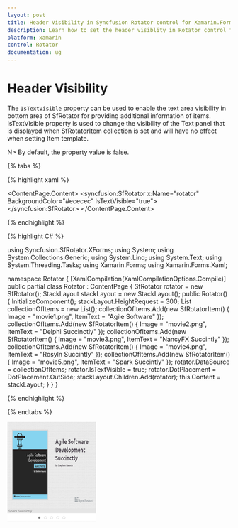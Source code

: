 ```yaml
---
layout: post
title: Header Visibility in Syncfusion Rotator control for Xamarin.Forms 
description: Learn how to set the header visiblity in Rotator control for Xamarin.Forms
platform: xamarin 
control: Rotator
documentation: ug
---
```


# Header Visibility

The `IsTextVisible` property can be used to enable the text area visibility in bottom area of SfRotator for providing additional information of items. IsTextVisible property is used to change the visibility of the Text panel that is displayed when SfRotatorItem collection is set and will have no effect when setting Item template.

N> By default, the property value is false.

{% tabs %}

{% highlight xaml %}

<ContentPage xmlns="http://xamarin.com/schemas/2014/forms"
             xmlns:x="http://schemas.microsoft.com/winfx/2009/xaml"
             xmlns:local="clr-namespace:RangeSlider"
             xmlns:syncfusion="clr-namespace:Syncfusion.SfRotator.XForms;assembly=Syncfusion.SfRotator.XForms"
             x:Class="RangeSlider.Rotator">
    <ContentPage.Content>
        <syncfusion:SfRotator x:Name="rotator" 
                              BackgroundColor="#ececec"
                              IsTextVisible="true">
        </syncfusion:SfRotator>
    </ContentPage.Content>
</ContentPage>

{% endhighlight %}

{% highlight C# %}

using Syncfusion.SfRotator.XForms;
using System;
using System.Collections.Generic;
using System.Linq;
using System.Text;
using System.Threading.Tasks;
using Xamarin.Forms;
using Xamarin.Forms.Xaml;

namespace Rotator
{
    [XamlCompilation(XamlCompilationOptions.Compile)]
    public partial class Rotator : ContentPage
    {
        SfRotator rotator = new SfRotator();
        StackLayout stackLayout = new StackLayout();
        public Rotator()
        {
            InitializeComponent();
            stackLayout.HeightRequest = 300;
            List<SfRotatorItem> collectionOfItems = new List<SfRotatorItem>();
            collectionOfItems.Add(new SfRotatorItem() { Image = "movie1.png", ItemText = "Agile Software" });
            collectionOfItems.Add(new SfRotatorItem() { Image = "movie2.png", ItemText = "Delphi Succinctly" });
            collectionOfItems.Add(new SfRotatorItem() { Image = "movie3.png", ItemText = "NancyFX Succintly" });
            collectionOfItems.Add(new SfRotatorItem() { Image = "movie4.png", ItemText = "Rosyln Succintly" });
            collectionOfItems.Add(new SfRotatorItem() { Image = "movie5.png", ItemText = "Spark Succintly" });
            rotator.DataSource = collectionOfItems;
            rotator.IsTextVisible = true;
            rotator.DotPlacement = DotPlacement.OutSide;
            stackLayout.Children.Add(rotator);
            this.Content = stackLayout;
            }
        }
    }

{% endhighlight %}

{% endtabs %}

![IsTextVisible](images/IsTextVisible.png)